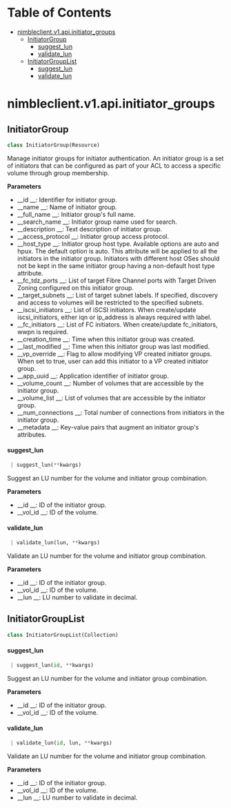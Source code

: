 # Table of Contents

* [nimbleclient.v1.api.initiator\_groups](#nimbleclient.v1.api.initiator_groups)
  * [InitiatorGroup](#nimbleclient.v1.api.initiator_groups.InitiatorGroup)
    * [suggest\_lun](#nimbleclient.v1.api.initiator_groups.InitiatorGroup.suggest_lun)
    * [validate\_lun](#nimbleclient.v1.api.initiator_groups.InitiatorGroup.validate_lun)
  * [InitiatorGroupList](#nimbleclient.v1.api.initiator_groups.InitiatorGroupList)
    * [suggest\_lun](#nimbleclient.v1.api.initiator_groups.InitiatorGroupList.suggest_lun)
    * [validate\_lun](#nimbleclient.v1.api.initiator_groups.InitiatorGroupList.validate_lun)

<a name="nimbleclient.v1.api.initiator_groups"></a>
# nimbleclient.v1.api.initiator\_groups

<a name="nimbleclient.v1.api.initiator_groups.InitiatorGroup"></a>
## InitiatorGroup

```python
class InitiatorGroup(Resource)
```

Manage initiator groups for initiator authentication. An initiator group is a set of initiators that can be configured as part of your ACL to access a specific volume through
group membership.

__Parameters__

- __id               __: Identifier for initiator group.
- __name             __: Name of initiator group.
- __full_name        __: Initiator group's full name.
- __search_name      __: Initiator group name used for search.
- __description      __: Text description of initiator group.
- __access_protocol  __: Initiator group access protocol.
- __host_type        __: Initiator group host type. Available options are auto and hpux. The default option is auto. This attribute will be applied to all the initiators in the
                   initiator group. Initiators with different host OSes should not be kept in the same initiator group having a non-default host type attribute.
- __fc_tdz_ports     __: List of target Fibre Channel ports with Target Driven Zoning configured on this initiator group.
- __target_subnets   __: List of target subnet labels. If specified, discovery and access to volumes will be restricted to the specified subnets.
- __iscsi_initiators __: List of iSCSI initiators. When create/update iscsi_initiators, either iqn or ip_address is always required with label.
- __fc_initiators    __: List of FC initiators. When create/update fc_initiators, wwpn is required.
- __creation_time    __: Time when this initiator group was created.
- __last_modified    __: Time when this initiator group was last modified.
- __vp_override      __: Flag to allow modifying VP created initiator groups. When set to true, user can add this initiator to a VP created initiator group.
- __app_uuid         __: Application identifier of initiator group.
- __volume_count     __: Number of volumes that are accessible by the initiator group.
- __volume_list      __: List of volumes that are accessible by the initiator group.
- __num_connections  __: Total number of connections from initiators in the initiator group.
- __metadata         __: Key-value pairs that augment an initiator group's attributes.

<a name="nimbleclient.v1.api.initiator_groups.InitiatorGroup.suggest_lun"></a>
#### suggest\_lun

```python
 | suggest_lun(**kwargs)
```

Suggest an LU number for the volume and initiator group combination.

__Parameters__

- __id     __: ID of the initiator group.
- __vol_id __: ID of the volume.

<a name="nimbleclient.v1.api.initiator_groups.InitiatorGroup.validate_lun"></a>
#### validate\_lun

```python
 | validate_lun(lun, **kwargs)
```

Validate an LU number for the volume and initiator group combination.

__Parameters__

- __id     __: ID of the initiator group.
- __vol_id __: ID of the volume.
- __lun    __: LU number to validate in decimal.

<a name="nimbleclient.v1.api.initiator_groups.InitiatorGroupList"></a>
## InitiatorGroupList

```python
class InitiatorGroupList(Collection)
```

<a name="nimbleclient.v1.api.initiator_groups.InitiatorGroupList.suggest_lun"></a>
#### suggest\_lun

```python
 | suggest_lun(id, **kwargs)
```

Suggest an LU number for the volume and initiator group combination.

__Parameters__

- __id     __: ID of the initiator group.
- __vol_id __: ID of the volume.

<a name="nimbleclient.v1.api.initiator_groups.InitiatorGroupList.validate_lun"></a>
#### validate\_lun

```python
 | validate_lun(id, lun, **kwargs)
```

Validate an LU number for the volume and initiator group combination.

__Parameters__

- __id     __: ID of the initiator group.
- __vol_id __: ID of the volume.
- __lun    __: LU number to validate in decimal.

